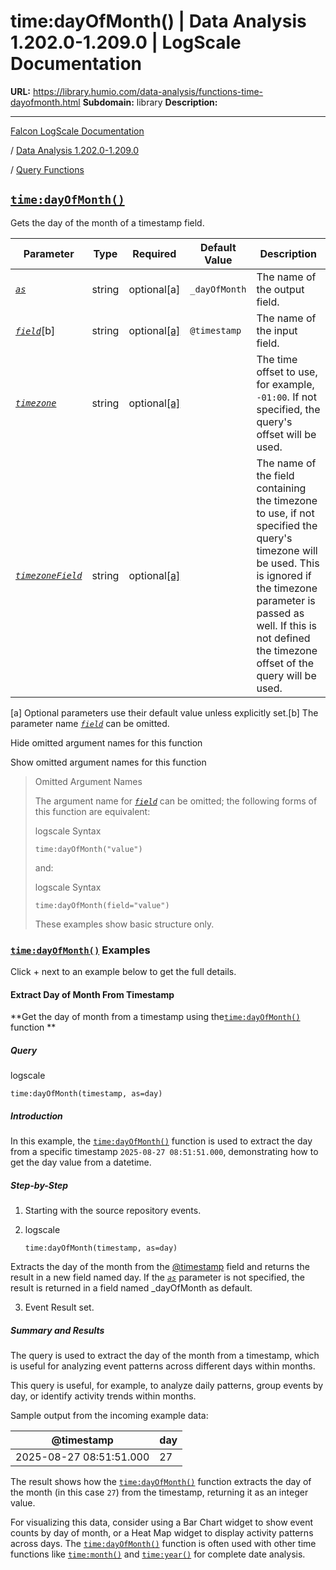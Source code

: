 # time:dayOfMonth() | Data Analysis 1.202.0-1.209.0 | LogScale Documentation

**URL:** https://library.humio.com/data-analysis/functions-time-dayofmonth.html
**Subdomain:** library
**Description:** 

---

[Falcon LogScale Documentation](https://library.humio.com)

/ [Data Analysis 1.202.0-1.209.0](data-analysis-docs.html)

/ [Query Functions](functions.html)

## [`time:dayOfMonth()`](functions-time-dayofmonth.html "time:dayOfMonth\(\)")

Gets the day of the month of a timestamp field. 

Parameter| Type| Required| Default Value| Description  
---|---|---|---|---  
[ _`as`_](functions-time-dayofmonth.html#query-functions-time-dayofmonth-as)|  string| optional[a] | `_dayOfMonth`|  The name of the output field.   
[_`field`_](functions-time-dayofmonth.html#query-functions-time-dayofmonth-field)[b]| string| optional[[a]](functions-time-dayofmonth.html#ftn.table-functions-time-dayofmonth-optparamfn) | `@timestamp`|  The name of the input field.   
[_`timezone`_](functions-time-dayofmonth.html#query-functions-time-dayofmonth-timezone)|  string| optional[[a]](functions-time-dayofmonth.html#ftn.table-functions-time-dayofmonth-optparamfn) |  |  The time offset to use, for example, `-01:00`. If not specified, the query's offset will be used.   
[_`timezoneField`_](functions-time-dayofmonth.html#query-functions-time-dayofmonth-timezonefield)|  string| optional[[a]](functions-time-dayofmonth.html#ftn.table-functions-time-dayofmonth-optparamfn) |  |  The name of the field containing the timezone to use, if not specified the query's timezone will be used. This is ignored if the timezone parameter is passed as well. If this is not defined the timezone offset of the query will be used.   
[a] Optional parameters use their default value unless explicitly set.[b] The parameter name [_`field`_](functions-time-dayofmonth.html#query-functions-time-dayofmonth-field) can be omitted.  
  
Hide omitted argument names for this function

Show omitted argument names for this function

> Omitted Argument Names
> 
> The argument name for [_`field`_](functions-time-dayofmonth.html#query-functions-time-dayofmonth-field) can be omitted; the following forms of this function are equivalent:
> 
> logscale Syntax
>     
>     
>     time:dayOfMonth("value")
> 
> and:
> 
> logscale Syntax
>     
>     
>     time:dayOfMonth(field="value")
> 
> These examples show basic structure only.

### [`time:dayOfMonth()`](functions-time-dayofmonth.html "time:dayOfMonth\(\)") Examples

Click + next to an example below to get the full details.

#### Extract Day of Month From Timestamp

**Get the day of month from a timestamp using the[`time:dayOfMonth()`](functions-time-dayofmonth.html "time:dayOfMonth\(\)") function **

##### Query

logscale
    
    
    time:dayOfMonth(timestamp, as=day)

##### Introduction

In this example, the [`time:dayOfMonth()`](functions-time-dayofmonth.html "time:dayOfMonth\(\)") function is used to extract the day from a specific timestamp `2025-08-27 08:51:51.000`, demonstrating how to get the day value from a datetime. 

##### Step-by-Step

  1. Starting with the source repository events.

  2. logscale
         
         time:dayOfMonth(timestamp, as=day)

Extracts the day of the month from the [@timestamp](searching-data-event-fields.html#searching-data-event-fields-metadata-timestamp) field and returns the result in a new field named day. If the [_`as`_](functions-time-dayofmonth.html#query-functions-time-dayofmonth-as) parameter is not specified, the result is returned in a field named _dayOfMonth as default. 

  3. Event Result set.




##### Summary and Results

The query is used to extract the day of the month from a timestamp, which is useful for analyzing event patterns across different days within months. 

This query is useful, for example, to analyze daily patterns, group events by day, or identify activity trends within months. 

Sample output from the incoming example data: 

@timestamp| day  
---|---  
2025-08-27 08:51:51.000| 27  
  
The result shows how the [`time:dayOfMonth()`](functions-time-dayofmonth.html "time:dayOfMonth\(\)") function extracts the day of the month (in this case `27`) from the timestamp, returning it as an integer value. 

For visualizing this data, consider using a Bar Chart widget to show event counts by day of month, or a Heat Map widget to display activity patterns across days. The [`time:dayOfMonth()`](functions-time-dayofmonth.html "time:dayOfMonth\(\)") function is often used with other time functions like [`time:month()`](functions-time-month.html "time:month\(\)") and [`time:year()`](functions-time-year.html "time:year\(\)") for complete date analysis.
